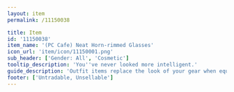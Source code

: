 ```yaml
---
layout: item
permalink: /11150038

title: Item
id: '11150038'
item_name: '(PC Cafe) Neat Horn-rimmed Glasses'
icon_url: 'item/icon/11150001.png'
sub_header: ['Gender: All', 'Cosmetic']
tooltip_description: 'You''ve never looked more intelligent.'
guide_description: 'Outfit items replace the look of your gear when equipped.'
footer: ['Untradable, Unsellable']
---
```


